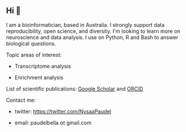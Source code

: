 ## Hi 👋

I am a bioinformatician, based in Australia. I strongly support data reproducibility, open science, and diversity. 
I'm looking to learn more on neuroscience and data analysis.
I use on Python, R and Bash to answer biological questions.  

Topic areas of interest:

* Transcriptome analysis

* Enrichment analysis


List of scientific publications: [Google Scholar](https://scholar.google.com.au/citations?view_op=list_works&hl=en&user=uCh68esAAAAJ&gmla=AJsN-F5iA9Vr54Bc6YqJKNabXDhXuEN3kZbiCzofnfyofx68qet-SzKOjYeluwltc6rKLA4U067GpD8dhk6kHYyi5m2uEv5NaxDB7U8OgNr0_dAJj505CHYd2QES6dP9xejHm2Tjuk0S) and [ORCID](https://orcid.org/my-orcid?orcid=0000-0001-8379-1079)

Contact me: 

* twitter: https://twitter.com/NysaaPaudel

* email: paudelbella αt gmail.com


<!--
**Nishapaudel/Nishapaudel** is a ✨ _special_ ✨ repository because its `README.md` (this file) appears on your GitHub profile.

Here are some ideas to get you started:

- 🔭 I’m currently working on ...
- 🌱 I’m currently learning ...
- 👯 I’m looking to collaborate on ...
- 🤔 I’m looking for help with ...
- 💬 Ask me about ...
- 📫 How to reach me: ...
- 😄 Pronouns: ...
- ⚡ Fun fact: ...
-->
